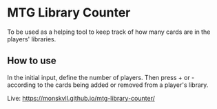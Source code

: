 # MTG Library Counter

To be used as a helping tool to keep track of how many cards are in the players' libraries.

## How to use

In the initial input, define the number of players.
Then press + or - according to the cards being added or removed from a player's library.

Live: https://monskvll.github.io/mtg-library-counter/
